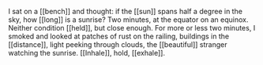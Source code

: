 I sat on a [[bench]] and thought: if the [[sun]] spans half a degree in the sky, how [[long]] is a sunrise? Two minutes, at the equator on an equinox. Neither condition [[held]], but close enough. For more or less two minutes, I smoked and looked at patches of rust on the railing, buildings in the [[distance]], light peeking through clouds, the [[beautiful]] stranger watching the sunrise. [[Inhale]], hold, [[exhale]].